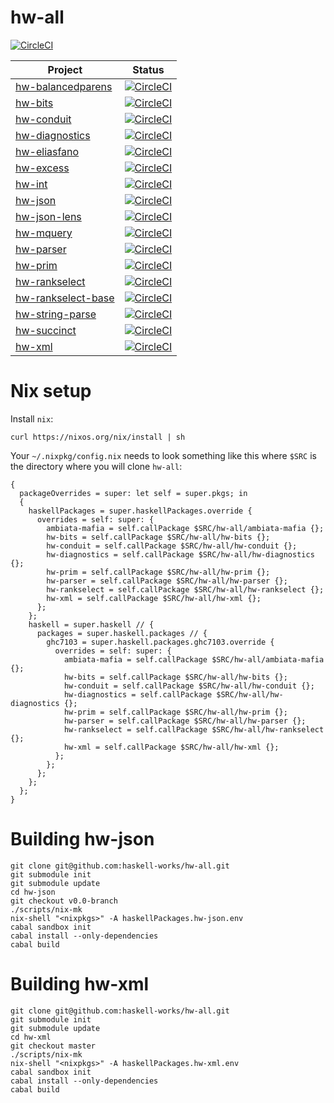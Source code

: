 # hw-all
[![CircleCI](https://circleci.com/gh/haskell-works/hw-all.svg?style=svg)](https://circleci.com/gh/haskell-works/hw-all)

| Project                                                                     | Status                                                                                                                                                                       |
| ---                                                                         | ---                                                                                                                                                                          |
| [hw-balancedparens  ](https://github.com/haskell-works/hw-balancedparens  ) | [![CircleCI](https://circleci.com/gh/haskell-works/hw-balancedparens/tree/0-branch.svg?style=svg   )](https://circleci.com/gh/haskell-works/hw-balancedparens/tree/0-branch  )
| [hw-bits            ](https://github.com/haskell-works/hw-bits            ) | [![CircleCI](https://circleci.com/gh/haskell-works/hw-bits/tree/0-branch.svg?style=svg             )](https://circleci.com/gh/haskell-works/hw-bits/tree/0-branch            )
| [hw-conduit         ](https://github.com/haskell-works/hw-conduit         ) | [![CircleCI](https://circleci.com/gh/haskell-works/hw-conduit/tree/0-branch.svg?style=svg          )](https://circleci.com/gh/haskell-works/hw-conduit/tree/0-branch         )
| [hw-diagnostics     ](https://github.com/haskell-works/hw-diagnostics     ) | [![CircleCI](https://circleci.com/gh/haskell-works/hw-diagnostics/tree/0-branch.svg?style=svg      )](https://circleci.com/gh/haskell-works/hw-diagnostics/tree/0-branch     )
| [hw-eliasfano       ](https://github.com/haskell-works/hw-eliasfano       ) | [![CircleCI](https://circleci.com/gh/haskell-works/hw-eliasfano/tree/0-branch.svg?style=svg        )](https://circleci.com/gh/haskell-works/hw-eliasfano/tree/0-branch       )
| [hw-excess          ](https://github.com/haskell-works/hw-excess          ) | [![CircleCI](https://circleci.com/gh/haskell-works/hw-excess/tree/0-branch.svg?style=svg           )](https://circleci.com/gh/haskell-works/hw-excess/tree/0-branch          )
| [hw-int             ](https://github.com/haskell-works/hw-int             ) | [![CircleCI](https://circleci.com/gh/haskell-works/hw-int/tree/0-branch.svg?style=svg              )](https://circleci.com/gh/haskell-works/hw-int/tree/0-branch             )
| [hw-json            ](https://github.com/haskell-works/hw-json            ) | [![CircleCI](https://circleci.com/gh/haskell-works/hw-json/tree/0-branch.svg?style=svg             )](https://circleci.com/gh/haskell-works/hw-json/tree/0-branch            )
| [hw-json-lens       ](https://github.com/haskell-works/hw-json            ) | [![CircleCI](https://circleci.com/gh/haskell-works/hw-json-lens/tree/0-branch.svg?style=svg        )](https://circleci.com/gh/haskell-works/hw-json-lens/tree/0-branch       )
| [hw-mquery          ](https://github.com/haskell-works/hw-mquery          ) | [![CircleCI](https://circleci.com/gh/haskell-works/hw-mquery/tree/0-branch.svg?style=svg           )](https://circleci.com/gh/haskell-works/hw-mquery/tree/0-branch          )
| [hw-parser          ](https://github.com/haskell-works/hw-parser          ) | [![CircleCI](https://circleci.com/gh/haskell-works/hw-parser/tree/0-branch.svg?style=svg           )](https://circleci.com/gh/haskell-works/hw-parser/tree/0-branch          )
| [hw-prim            ](https://github.com/haskell-works/hw-prim            ) | [![CircleCI](https://circleci.com/gh/haskell-works/hw-prim/tree/0-branch.svg?style=svg             )](https://circleci.com/gh/haskell-works/hw-prim/tree/0-branch            )
| [hw-rankselect      ](https://github.com/haskell-works/hw-rankselect      ) | [![CircleCI](https://circleci.com/gh/haskell-works/hw-rankselect/tree/0-branch.svg?style=svg       )](https://circleci.com/gh/haskell-works/hw-rankselect/tree/0-branch      )
| [hw-rankselect-base ](https://github.com/haskell-works/hw-rankselect      ) | [![CircleCI](https://circleci.com/gh/haskell-works/hw-rankselect-base/tree/0-branch.svg?style=svg  )](https://circleci.com/gh/haskell-works/hw-rankselect-base/tree/0-branch )
| [hw-string-parse    ](https://github.com/haskell-works/hw-string          ) | [![CircleCI](https://circleci.com/gh/haskell-works/hw-string-parse/tree/0-branch.svg?style=svg     )](https://circleci.com/gh/haskell-works/hw-string-parse/tree/0-branch    )
| [hw-succinct        ](https://github.com/haskell-works/hw-succinct        ) | [![CircleCI](https://circleci.com/gh/haskell-works/hw-succinct/tree/0-branch.svg?style=svg         )](https://circleci.com/gh/haskell-works/hw-succinct/tree/0-branch        )
| [hw-xml             ](https://github.com/haskell-works/hw-xml             ) | [![CircleCI](https://circleci.com/gh/haskell-works/hw-xml/tree/0-branch.svg?style=svg              )](https://circleci.com/gh/haskell-works/hw-xml/tree/0-branch             )



# Nix setup

Install `nix`:

    curl https://nixos.org/nix/install | sh

Your `~/.nixpkg/config.nix` needs to look something like this where `$SRC` is the directory where you will clone `hw-all`:

    {
      packageOverrides = super: let self = super.pkgs; in
      {
        haskellPackages = super.haskellPackages.override {
          overrides = self: super: {
            ambiata-mafia = self.callPackage $SRC/hw-all/ambiata-mafia {};
            hw-bits = self.callPackage $SRC/hw-all/hw-bits {};
            hw-conduit = self.callPackage $SRC/hw-all/hw-conduit {};
            hw-diagnostics = self.callPackage $SRC/hw-all/hw-diagnostics {};
            hw-prim = self.callPackage $SRC/hw-all/hw-prim {};
            hw-parser = self.callPackage $SRC/hw-all/hw-parser {};
            hw-rankselect = self.callPackage $SRC/hw-all/hw-rankselect {};
            hw-xml = self.callPackage $SRC/hw-all/hw-xml {};
          };
        };
        haskell = super.haskell // {
          packages = super.haskell.packages // {
            ghc7103 = super.haskell.packages.ghc7103.override {
              overrides = self: super: {
                ambiata-mafia = self.callPackage $SRC/hw-all/ambiata-mafia {};
                hw-bits = self.callPackage $SRC/hw-all/hw-bits {};
                hw-conduit = self.callPackage $SRC/hw-all/hw-conduit {};
                hw-diagnostics = self.callPackage $SRC/hw-all/hw-diagnostics {};
                hw-prim = self.callPackage $SRC/hw-all/hw-prim {};
                hw-parser = self.callPackage $SRC/hw-all/hw-parser {};
                hw-rankselect = self.callPackage $SRC/hw-all/hw-rankselect {};
                hw-xml = self.callPackage $SRC/hw-all/hw-xml {};
              };
            };
          };
        };
      };
    }


# Building hw-json
    git clone git@github.com:haskell-works/hw-all.git
    git submodule init
    git submodule update
    cd hw-json
    git checkout v0.0-branch
    ./scripts/nix-mk
    nix-shell "<nixpkgs>" -A haskellPackages.hw-json.env
    cabal sandbox init
    cabal install --only-dependencies
    cabal build

# Building hw-xml
    git clone git@github.com:haskell-works/hw-all.git
    git submodule init
    git submodule update
    cd hw-xml
    git checkout master
    ./scripts/nix-mk
    nix-shell "<nixpkgs>" -A haskellPackages.hw-xml.env
    cabal sandbox init
    cabal install --only-dependencies
    cabal build
